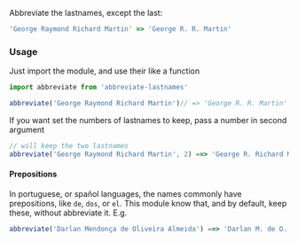 Abbreviate the lastnames, except the last: 

```js
'George Raymond Richard Martin' => 'George R. R. Martin'
```

### Usage

Just import the module, and use their like a function

```js
import abbreviate from 'abbreviate-lastnames'

abbreviate('George Raymond Richard Martin')// => 'George R. R. Martin'
```

If you want set the numbers of lastnames to keep, pass a number in second argument

```js
// will keep the two lastnames
abbreviate('George Raymond Richard Martin', 2) ==> 'George R. Richard Martin'
```

#### Prepositions

In portuguese, or spañol languages, the names commonly have prepositions, like `de`, `dos`, or `el`. This module know that, and by default, keep these, without abbreviate it. E.g.

```js
abbreviate('Darlan Mendonça de Oliveira Almeida') ==> 'Darlan M. de O. Almeida'
```